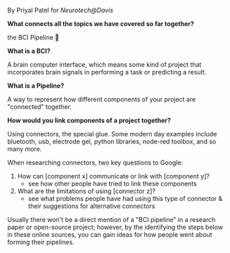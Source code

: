 By Priyal Patel for _Neurotech@Davis_

**What connects all the topics we have covered so far together?**

the BCI Pipeline 🎉

**What is a BCI?**

A brain computer interface, which means some kind of project that incorporates brain signals in performing a task or predicting a result.

**What is a Pipeline?**

A way to represent how different components of your project are "connected" together.

**How would you link components of a project together?**

Using connectors, the special glue. Some modern day examples include bluetooth, usb, electrode gel, python libraries, node-red toolbox, and so many more.

When researching connectors, two key questions to Google:

1. How can [component x] communicate or link with [component y]?
   - see how other people have tried to link these components
2. What are the limitations of using [connector z]?
   - see what problems people have had using this type of connector & their suggestions for alternative connectors

Usually there won't be a direct mention of a "BCI pipeline" in a research paper or open-source project; however, by the identifying the steps below in these online sources, you can gain ideas for how people went about forming their pipelines.

